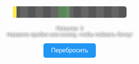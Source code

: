 <!DOCTYPE html>
<html lang="ru">
<head>
  <meta charset="UTF-8" />
  <title>Бочечный Улов</title>
  <style>
    body {
      font-family: Arial, sans-serif;
      background: url('https://www.adm-km.gov.ua/wp-content/uploads/2017/07/800xdsc_6741-2.jpg') no-repeat center center fixed;
      background-size: cover;
      color: #fff;
      display: flex;
      flex-direction: column;
      align-items: center;
      justify-content: center;
      height: 100vh;
      margin: 0;
    }
    .game-container {
      position: relative;
      width: 300px;
      height: 30px;
      background: repeating-linear-gradient(to right, #444 0px, #444 20px, #555 20px, #555 40px);
      border-radius: 6px;
      overflow: hidden;
      margin-bottom: 20px;
      opacity: 0.9;
    }
    .success-zone {
      position: absolute;
      left: 120px;
      width: 30px;
      height: 100%;
      background: #4caf50;
      opacity: 0.5;
    }
    .pointer {
      position: absolute;
      top: 0;
      width: 10px;
      height: 100%;
      background: #ffeb3b;
      border-radius: 2px;
    }
    .info {
      text-align: center;
      text-shadow: 0 0 5px black;
    }
    button {
      margin-top: 15px;
      padding: 10px 20px;
      font-size: 16px;
      cursor: pointer;
      border: none;
      border-radius: 6px;
      background-color: #2196f3;
      color: white;
      transition: background-color 0.3s;
    }
    button:hover {
      background-color: #1976d2;
    }
  </style>
</head>
<body>

  <div class="game-container">
    <div class="success-zone" id="successZone"></div>
    <div class="pointer" id="pointer"></div>
  </div>

  <div class="info">
    <div id="attempts">Попытки: 3</div>
    <div id="result">Нажмите пробел или кнопку, чтобы поймать бочку!</div>
    <button id="actionButton" onclick="handleButtonClick()">Перебросить</button>
  </div>

  <script>
    const pointer = document.getElementById("pointer");
    const successZone = document.getElementById("successZone");
    const resultText = document.getElementById("result");
    const attemptsText = document.getElementById("attempts");
    const actionButton = document.getElementById("actionButton");

    const containerWidth = 300;
    const frameWidth = 10;

    let frame = 0;
    let movingRight = true;
    let attempts = 3;
    let gameActive = true;
    let currentStage = "обычная";

    function update() {
      if (!gameActive) return;

      frame = movingRight ? frame + 1 : frame - 1;
      if (frame * frameWidth >= containerWidth - frameWidth) movingRight = false;
      if (frame <= 0) movingRight = true;

      pointer.style.left = (frame * frameWidth) + "px";
      setTimeout(update, 60);
    }

    function getNextRarity(stage) {
      const rand = Math.random() * 100;
      switch (stage) {
        case "обычная":
          return rand < 40 ? "редкая" : "обычная";
        case "редкая":
          return rand < 30 ? "эпическая" : "обычная";
        case "эпическая":
          return rand < 20 ? "легендарная" : "обычная";
        case "легендарная":
          return rand < 10 ? "коллекционная" : "обычная";
        case "коллекционная":
          return "коллекционная";
        default:
          return "обычная";
      }
    }

    function getRarityLabel(rarity) {
      switch (rarity) {
        case "обычная": return "Обычная 🔵";
        case "редкая": return "Редкая 🟢";
        case "эпическая": return "Эпическая 🟣";
        case "легендарная": return "Легендарная 🟡";
        case "коллекционная": return "Коллекционная ⚪";
        default: return rarity;
      }
    }

    function handleButtonClick() {
      if (gameActive) {
        attemptCatch();
      } else {
        resetGame();
      }
    }

    function attemptCatch() {
      if (!gameActive || attempts <= 0) return;

      const pointerRect = pointer.getBoundingClientRect();
      const zoneRect = successZone.getBoundingClientRect();
      const pointerCenter = pointerRect.left + pointerRect.width / 2;

      const isSuccess = pointerCenter >= zoneRect.left && pointerCenter <= zoneRect.right;

      if (isSuccess) {
        const rarity = getNextRarity(currentStage);
        resultText.innerHTML = `🎣Улов: <b>${getRarityLabel(rarity)}</b>`;
        if (rarity === "обычная") currentStage = "обычная";
        else currentStage = rarity;
      } else {
        attempts--;
        currentStage = "обычная";
        if (attempts === 0) {
          resultText.textContent = "Не удалось поймать бочку";
          gameActive = false;
          actionButton.textContent = "Начать заново";
        } else {
          resultText.textContent = "Мимо!";
        }
      }

      attemptsText.textContent = `Попытки: ${attempts}`;
    }

    function resetGame() {
      attempts = 3;
      gameActive = true;
      currentStage = "обычная";
      resultText.textContent = "Нажмите пробел или кнопку, чтобы поймать бочку!";
      attemptsText.textContent = `Попытки: ${attempts}`;
      actionButton.textContent = "Перебросить";
      frame = 0;
      movingRight = true;
      update();
    }

    document.addEventListener("keydown", e => {
      if (e.code === "Space") {
        handleButtonClick();
      }
    });

    update();
  </script>
</body>
</html>
